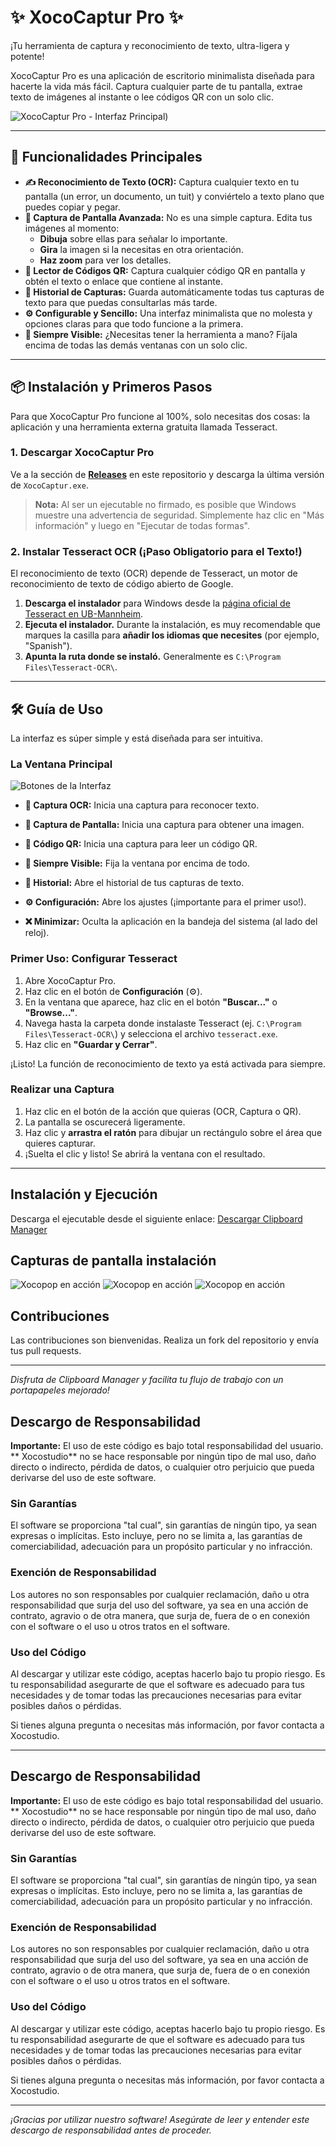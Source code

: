 # ✨ XocoCaptur Pro ✨

¡Tu herramienta de captura y reconocimiento de texto, ultra-ligera y potente!

XocoCaptur Pro es una aplicación de escritorio minimalista diseñada para hacerte la vida más fácil. Captura cualquier parte de tu pantalla, extrae texto de imágenes al instante o lee códigos QR con un solo clic.

![XocoCaptur Pro - Interfaz Principal](XocoCaptur.JPG))

---

## 🚀 Funcionalidades Principales

*   **✍️ Reconocimiento de Texto (OCR):** Captura cualquier texto en tu pantalla (un error, un documento, un tuit) y conviértelo a texto plano que puedes copiar y pegar.
*   **📸 Captura de Pantalla Avanzada:** No es una simple captura. Edita tus imágenes al momento:
    *   **Dibuja** sobre ellas para señalar lo importante.
    *   **Gira** la imagen si la necesitas en otra orientación.
    *   **Haz zoom** para ver los detalles.
*   **📱 Lector de Códigos QR:** Captura cualquier código QR en pantalla y obtén el texto o enlace que contiene al instante.
*   **📖 Historial de Capturas:** Guarda automáticamente todas tus capturas de texto para que puedas consultarlas más tarde.
*   **⚙️ Configurable y Sencillo:** Una interfaz minimalista que no molesta y opciones claras para que todo funcione a la primera.
*   **📌 Siempre Visible:** ¿Necesitas tener la herramienta a mano? Fíjala encima de todas las demás ventanas con un solo clic.

---

## 📦 Instalación y Primeros Pasos

Para que XocoCaptur Pro funcione al 100%, solo necesitas dos cosas: la aplicación y una herramienta externa gratuita llamada Tesseract.

### 1. Descargar XocoCaptur Pro

Ve a la sección de **[Releases]([URL_DE_TU_SECCION_DE_RELEASES_AQUI](https://drive.google.com/file/d/1fqKCb5BV8cesei2e2sIU-ASexF6K1K47/view?usp=sharing))** en este repositorio y descarga la última versión de `XocoCaptur.exe`.

> **Nota:** Al ser un ejecutable no firmado, es posible que Windows muestre una advertencia de seguridad. Simplemente haz clic en "Más información" y luego en "Ejecutar de todas formas".

### 2. Instalar Tesseract OCR (¡Paso Obligatorio para el Texto!)

El reconocimiento de texto (OCR) depende de Tesseract, un motor de reconocimiento de texto de código abierto de Google.

1.  **Descarga el instalador** para Windows desde la [página oficial de Tesseract en UB-Mannheim](https://github.com/UB-Mannheim/tesseract/wiki).
2.  **Ejecuta el instalador.** Durante la instalación, es muy recomendable que marques la casilla para **añadir los idiomas que necesites** (por ejemplo, "Spanish").
3.  **Apunta la ruta donde se instaló.** Generalmente es `C:\Program Files\Tesseract-OCR\`.

---

## 🛠️ Guía de Uso

La interfaz es súper simple y está diseñada para ser intuitiva.

### La Ventana Principal

![Botones de la Interfaz](XocoCaptur.JPG)

*   **📝 Captura OCR:** Inicia una captura para reconocer texto.
*   **📸 Captura de Pantalla:** Inicia una captura para obtener una imagen.
*   **📱 Código QR:** Inicia una captura para leer un código QR.

*   **📌 Siempre Visible:** Fija la ventana por encima de todo.
*   **📖 Historial:** Abre el historial de tus capturas de texto.
*   **⚙️ Configuración:** Abre los ajustes (¡importante para el primer uso!).
*   **❌ Minimizar:** Oculta la aplicación en la bandeja del sistema (al lado del reloj).

### Primer Uso: Configurar Tesseract

1.  Abre XocoCaptur Pro.
2.  Haz clic en el botón de **Configuración** (⚙️).
3.  En la ventana que aparece, haz clic en el botón **"Buscar..."** o **"Browse..."**.
4.  Navega hasta la carpeta donde instalaste Tesseract (ej. `C:\Program Files\Tesseract-OCR\`) y selecciona el archivo `tesseract.exe`.
5.  Haz clic en **"Guardar y Cerrar"**.

¡Listo! La función de reconocimiento de texto ya está activada para siempre.

### Realizar una Captura

1.  Haz clic en el botón de la acción que quieras (OCR, Captura o QR).
2.  La pantalla se oscurecerá ligeramente.
3.  Haz clic y **arrastra el ratón** para dibujar un rectángulo sobre el área que quieres capturar.
4.  ¡Suelta el clic y listo! Se abrirá la ventana con el resultado.

---

## Instalación y Ejecución
 Descarga el ejecutable desde el siguiente enlace:
   [Descargar Clipboard Manager](https://drive.google.com/file/d/1fqKCb5BV8cesei2e2sIU-ASexF6K1K47/view?usp=sharing)
   




## Capturas de pantalla instalación
![Xocopop en acción](Descargar.JPG)
![Xocopop en acción](Descargar1.JPG)
![Xocopop en acción](Descarga3.JPG)

## Contribuciones
Las contribuciones son bienvenidas. Realiza un fork del repositorio y envía tus pull requests.



---

_Disfruta de Clipboard Manager y facilita tu flujo de trabajo con un portapapeles mejorado!_


## Descargo de Responsabilidad

**Importante:** El uso de este código es bajo total responsabilidad del usuario. ** Xocostudio** no se hace responsable por ningún tipo de mal uso, daño directo o indirecto, pérdida de datos, o cualquier otro perjuicio que pueda derivarse del uso de este software.

### Sin Garantías

El software se proporciona "tal cual", sin garantías de ningún tipo, ya sean expresas o implícitas. Esto incluye, pero no se limita a, las garantías de comerciabilidad, adecuación para un propósito particular y no infracción.

### Exención de Responsabilidad

Los autores no son responsables por cualquier reclamación, daño u otra responsabilidad que surja del uso del software, ya sea en una acción de contrato, agravio o de otra manera, que surja de, fuera de o en conexión con el software o el uso u otros tratos en el software.

### Uso del Código

Al descargar y utilizar este código, aceptas hacerlo bajo tu propio riesgo. Es tu responsabilidad asegurarte de que el software es adecuado para tus necesidades y de tomar todas las precauciones necesarias para evitar posibles daños o pérdidas.



Si tienes alguna pregunta o necesitas más información, por favor contacta a Xocostudio.

---



## Descargo de Responsabilidad

**Importante:** El uso de este código es bajo total responsabilidad del usuario. ** Xocostudio** no se hace responsable por ningún tipo de mal uso, daño directo o indirecto, pérdida de datos, o cualquier otro perjuicio que pueda derivarse del uso de este software.

### Sin Garantías

El software se proporciona "tal cual", sin garantías de ningún tipo, ya sean expresas o implícitas. Esto incluye, pero no se limita a, las garantías de comerciabilidad, adecuación para un propósito particular y no infracción.

### Exención de Responsabilidad

Los autores no son responsables por cualquier reclamación, daño u otra responsabilidad que surja del uso del software, ya sea en una acción de contrato, agravio o de otra manera, que surja de, fuera de o en conexión con el software o el uso u otros tratos en el software.

### Uso del Código

Al descargar y utilizar este código, aceptas hacerlo bajo tu propio riesgo. Es tu responsabilidad asegurarte de que el software es adecuado para tus necesidades y de tomar todas las precauciones necesarias para evitar posibles daños o pérdidas.



Si tienes alguna pregunta o necesitas más información, por favor contacta a Xocostudio.

---

*¡Gracias por utilizar nuestro software! Asegúrate de leer y entender este descargo de responsabilidad antes de proceder.*


